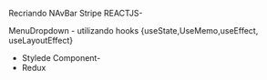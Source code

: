 Recriando NAvBar Stripe REACTJS-

MenuDropdown - utilizando hooks {useState,UseMemo,useEffect, useLayoutEffect} 
 - Stylede Component-
 - Redux
 
 
 
 
 
